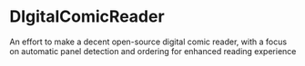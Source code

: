 # DIgitalComicReader
An effort to make a decent open-source digital comic reader, with a focus on automatic panel detection and ordering for enhanced reading experience
